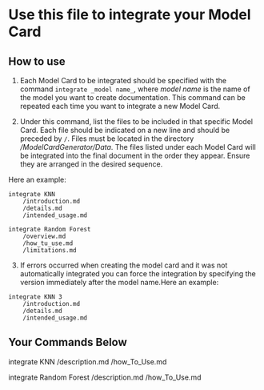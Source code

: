 # Use this file to integrate your Model Card
## How to use
1. Each Model Card to be integrated should be specified with the command `integrate _model name_`, where _model name_ is the name of the model you want to create documentation. This command can be repeated each time you want to integrate a new Model Card.

2. Under this command, list the files to be included in that specific Model Card. Each file should be indicated on a new line and should be preceded by `/`. Files must be located in the directory _/ModelCardGenerator/Data_. The files listed under each Model Card will be integrated into the final document in the order they appear. Ensure they are arranged in the desired sequence.

Here an example:
```
integrate KNN
    /introduction.md
    /details.md
    /intended_usage.md

integrate Random Forest
    /overview.md
    /how_tu_use.md
    /limitations.md
```

3. If errors occurred when creating the model card and it was not automatically integrated you can force the integration by specifying the version immediately after the model name.Here an example:
```
integrate KNN 3
    /introduction.md
    /details.md
    /intended_usage.md
```

## Your Commands Below
integrate KNN
    /description.md
    /how_To_Use.md

integrate Random Forest
    /description.md
    /how_To_Use.md

